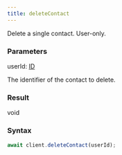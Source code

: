 ```yaml
---
title: deleteContact
---
```


Delete a single contact. User-only.


### Parameters 

<div class="flex flex-col gap-3"><div><div class="font-mono" id="p_userId" data-anchor><span class="font-bold">userId</span><span class="opacity-50">:</span> <a href="/gh/types/id"  >ID</a></div><div class="pl-3"><div class="no-margin">

The identifier of the contact to delete.

</div></div></div></div>

### Result 

<div class="font-mono"><span>void</span></div>

### Syntax

```ts
await client.deleteContact(userId);
```



